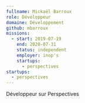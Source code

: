 ```yaml
---
fullname: Mickaël Barroux
role: Développeur
domaine: Développement
github: mbarroux
missions:
  - start: 2019-07-19
    end: 2020-07-31
    status: independent
    employer: inop's
    startups:
      - perspectives
startups:
  - perspectives
---
```

Développeur sur Perspectives